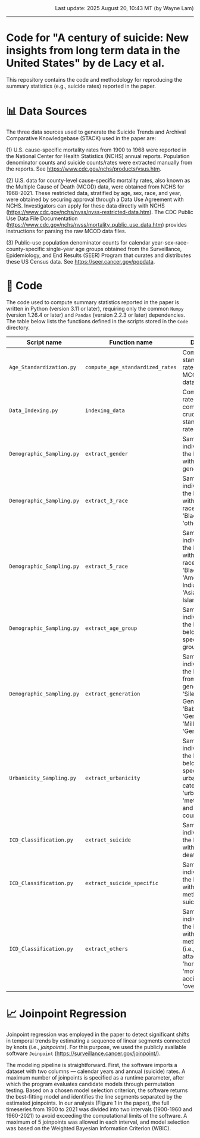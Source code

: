 <div align="right">
  Last update: 2025 August 20, 10:43 MT (by Wayne Lam)
</div>
<hr>

# Code for "A century of suicide: New insights from long term data in the United States" by de Lacy et al.

This repository contains the code and methodology for reproducing the summary statistics (e.g., suicide rates) reported in the paper.

# :bar_chart: Data Sources #

The three data sources used to generate the Suicide Trends and Archival Comparative Knowledgebase (STACK) used in the paper are:

(1) U.S. cause-specific mortality rates from 1900 to 1968 were reported in the National Center for Health Statistics (NCHS) annual reports. Population denominator counts and suicide counts/rates were extracted manually from the reports. See https://www.cdc.gov/nchs/products/vsus.htm. 

(2) U.S. data for county-level cause-specific mortality rates, also known as the Multiple Cause of Death (MCOD) data, were obtained from NCHS for 1968-2021. These restricted data, stratified by age, sex, race, and year, were obtained by securing approval through a Data Use Agreement with NCHS. Investigators can apply for these data directly with NCHS (https://www.cdc.gov/nchs/nvss/nvss-restricted-data.htm). The CDC Public Use Data File Documentation (https://www.cdc.gov/nchs/nvss/mortality_public_use_data.htm) provides instructions for parsing the raw MCOD data files.

(3) Public-use population denominator counts for calendar year-sex-race-county-specific single-year age groups obtained from the Surveillance, Epidemiology, and End Results (SEER) Program that curates and distributes these US Census data. See https://seer.cancer.gov/popdata.

# :page_with_curl: Code #

The code used to compute summary statistics reported in the paper is written in Python (version 3.11 or later), requiring only the common `Numpy` (version 1.26.4 or later) and `Pandas` (version 2.2.3 or later) dependencies. The table below lists the functions defined in the scripts stored in the `Code` directory.

|Script name|Function name|Description|
|---|---|---|
|`Age_Standardization.py`|`compute_age_standardized_rates`|Compute age-standardized rates from the MCOD and SEER data.|
|`Data_Indexing.py`|`indexing_data`|Compute indexed rates from pre-computed crude/age-standardized rates.|
|`Demographic_Sampling.py`|`extract_gender`|Sample individuals from the MCOD data with a specific gender.|
|`Demographic_Sampling.py`|`extract_3_race`|Sample individuals from the MCOD data with a specific race (i.e., 'White', 'Black', and 'others').|
|`Demographic_Sampling.py`|`extract_5_race`|Sample individuals from the MCOD data with a specific race (i.e., 'White', 'Black', 'American Indian', and 'Asian or Pacific Islander').|
|`Demographic_Sampling.py`|`extract_age_group`|Sample individuals from the MCOD data belonging to a specific age group.|
|`Demographic_Sampling.py`|`extract_generation`|Sample individuals from the MCOD data from a specific generation (i.e., 'Silent Generation', 'Baby Boomers', 'Generation X', 'Millennials', and 'Generation Z').|
|`Urbanicity_Sampling.py`|`extract_urbanicity`|Sample individuals from the MCOD data belonging to a specific urbanicity/rurality category (i.e., 'urban counties', 'metro counties', and 'rural counties').|
|`ICD_Classification.py`|`extract_suicide`|Sample individuals from the MCOD data with a suicide death.|
|`ICD_Classification.py`|`extract_suicide_specific`|Sample individuals from the MCOD data with a specific method of suicide death.|
|`ICD_Classification.py`|`extract_others`|Sample individuals from the MCOD data with a specific method of death (i.e., 'heart attack', 'homicide', 'motor vehicle accident', and 'overdose').|

# :chart_with_upwards_trend: Joinpoint Regression

Joinpoint regression was employed in the paper to detect significant shifts in temporal trends by estimating a sequence of linear segments connected by knots (i.e., _joinpoints_). For this purpose, we used the publicly available software `Joinpoint` (https://surveillance.cancer.gov/joinpoint/). 

The modeling pipeline is straightforward. First, the software imports a dataset with two columns — calendar years and annual (suicide) rates. A maximum number of joinpoints is specified as a runtime parameter, after which the program evaluates candidate models through permutation testing. Based on a chosen model selection criterion, the software returns the best-fitting model and identifies the line segments separated by the estimated joinpoints. In our analysis (Figure 1 in the paper), the full timeseries from 1900 to 2021 was divided into two intervals (1900-1960 and 1960-2021) to avoid exceeding the computational limits of the software. A maximum of 5 joinpoints was allowed in each interval, and model selection was based on the Weighted Bayesian Information Criterion (WBIC).
